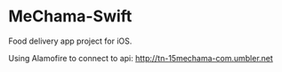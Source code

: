 # MeChama-Swift

Food delivery app project for iOS.

Using Alamofire to connect to api: http://tn-15mechama-com.umbler.net
